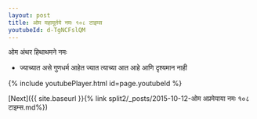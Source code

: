 ```yaml
---
layout: post
title: ओम महामूर्तये नमः १०८ टाइम्स
youtubeId: d-TgNCFslQM
---
```

 
 
 ओम अंथर हिथाथमने नमः  
 
 -  ज्याच्यात असे गुणधर्म आहेत ज्यात त्याच्या आत आहे आणि दृश्यमान नाही 
 
  
 
  
 
 
 
 
 
 


{% include youtubePlayer.html id=page.youtubeId %}
 
[Next]({{ site.baseurl }}{% link  split2/_posts/2015-10-12-ओम अप्रमेयाया नमः १०८ टाइम्स.md%})
 
